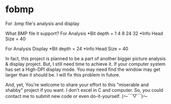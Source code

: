 # fobmp
For .bmp file's analysis and display

What BMP file it support?
For Analysis
*Bit depth = 1 4 8 24 32
*Info Head Size = 40

For Analysis Display
*Bit depth = 24
*Info Head Size = 40

In fact, this project is planned to be a part of another bigger picture analysis & display project. But, I still need time to achieve it.
If your computer system has set a High-DPI display mode. You may need find the window may get larger than it should be. I will fix this problem in future.

And, yet, You're welcome to share your effort to this "miserable and shabby" project if you want. I don't excel in C and computer. So, you could contact me to submit new code or even do-it-yourself. (～￣▽￣)～
